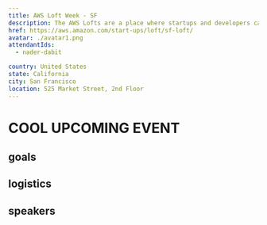 ```yaml
---
title: AWS Loft Week - SF
description: The AWS Lofts are a place where startups and developers can meet over coffee, work on their apps, attend educational sessions, and get in-person answers to AWS technical questions – all at no cost.
href: https://aws.amazon.com/start-ups/loft/sf-loft/
avatar: ./avatar1.png
attendantIds:
  - nader-dabit

country: United States
state: California
city: San Francisco
location: 525 Market Street, 2nd Floor
---
```


# COOL UPCOMING EVENT

## goals

## logistics

## speakers
